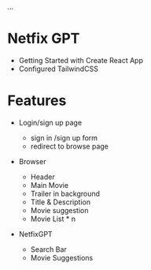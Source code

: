 ...
# Netfix GPT

- Getting Started with Create React App
- Configured TailwindCSS


# Features
- Login/sign up page
  - sign in /sign up form
  - redirect to browse page 
- Browser
  - Header
  - Main Movie 
  - Trailer in background
  - Title & Description
  - Movie suggestion
  - Movie List * n

- NetfixGPT
  - Search Bar
  - Movie Suggestions

    
